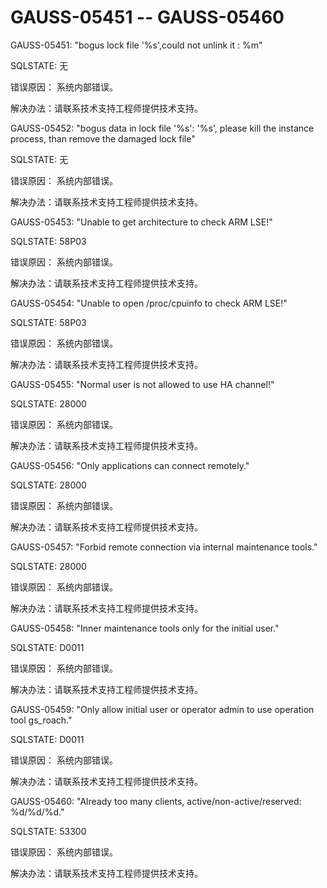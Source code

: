 # GAUSS-05451 -- GAUSS-05460<a name="ZH-CN_TOPIC_0302072962"></a>

GAUSS-05451: "bogus lock file '%s',could not unlink it : %m"

SQLSTATE: 无

错误原因： 系统内部错误。

解决办法：请联系技术支持工程师提供技术支持。

GAUSS-05452: "bogus data in lock file '%s': '%s', please kill the instance process, than remove the damaged lock file"

SQLSTATE: 无

错误原因： 系统内部错误。

解决办法：请联系技术支持工程师提供技术支持。

GAUSS-05453: "Unable to get architecture to check ARM LSE!"

SQLSTATE: 58P03

错误原因： 系统内部错误。

解决办法：请联系技术支持工程师提供技术支持。

GAUSS-05454: "Unable to open /proc/cpuinfo to check ARM LSE!"

SQLSTATE: 58P03

错误原因： 系统内部错误。

解决办法：请联系技术支持工程师提供技术支持。

GAUSS-05455: "Normal user is not allowed to use HA channel!"

SQLSTATE: 28000

错误原因： 系统内部错误。

解决办法：请联系技术支持工程师提供技术支持。

GAUSS-05456: "Only applications can connect remotely."

SQLSTATE: 28000

错误原因： 系统内部错误。

解决办法：请联系技术支持工程师提供技术支持。

GAUSS-05457: "Forbid remote connection via internal maintenance tools."

SQLSTATE: 28000

错误原因： 系统内部错误。

解决办法：请联系技术支持工程师提供技术支持。

GAUSS-05458: "Inner maintenance tools only for the initial user."

SQLSTATE: D0011

错误原因： 系统内部错误。

解决办法：请联系技术支持工程师提供技术支持。

GAUSS-05459: "Only allow initial user or operator admin to use operation tool gs\_roach."

SQLSTATE: D0011

错误原因： 系统内部错误。

解决办法：请联系技术支持工程师提供技术支持。

GAUSS-05460: "Already too many clients, active/non-active/reserved: %d/%d/%d."

SQLSTATE: 53300

错误原因： 系统内部错误。

解决办法：请联系技术支持工程师提供技术支持。

